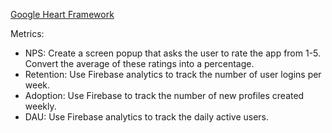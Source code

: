 [Google Heart Framework](https://docs.google.com/presentation/d/1etDIG-31aXoUpUtl8mnKJYns0FQVkzcglcj-E0hOj24/edit?usp=sharing)

Metrics:

- NPS: Create a screen popup that asks the user to rate the app from 1-5. Convert the average of these ratings into a percentage.
- Retention: Use Firebase analytics to track the number of user logins per week.
- Adoption: Use Firebase to track the number of new profiles created weekly.
- DAU: Use Firebase analytics to track the daily active users.
